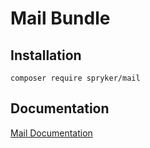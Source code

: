 # Mail Bundle

## Installation

```
composer require spryker/mail
```

## Documentation

[Mail Documentation](https://spryker.github.io/mail/index.html)
